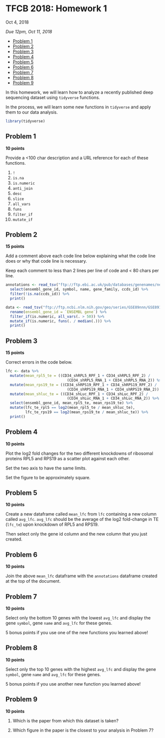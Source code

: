 TFCB 2018: Homework 1
=====================

Oct 4, 2018

*Due 12pm, Oct 11, 2018*

-   [Problem 1](#problem-1)
-   [Problem 2](#problem-2)
-   [Problem 3](#problem-3)
-   [Problem 4](#problem-4)
-   [Problem 5](#problem-5)
-   [Problem 6](#problem-6)
-   [Problem 7](#problem-7)
-   [Problem 8](#problem-8)
-   [Problem 9](#problem-9)

In this homework, we will learn how to analyze a recently published deep sequencing
dataset using `tidyverse` functions.

In the process, we will learn some new functions in `tidyverse` and apply
them to our data analysis.

``` r
library(tidyverse)
```

## Problem 1

**10 points**

Provide a &lt;100 char description and a URL reference for each of these functions.

1. `!`
2. `is.na`
3. `is.numeric`
4. `anti_join`
5. `desc`
6. `slice`
7. `all_vars`
8. `funs`
9. `filter_if`
10. `mutate_if`

## Problem 2

**15 points**

Add a comment above each code line below explaining what the code line does or why
that code line is necessary.

Keep each comment to less than 2 lines per line of code and < 80 chars per line.

``` r
annotations <- read_tsv("ftp://ftp.ebi.ac.uk/pub/databases/genenames/new/tsv/locus_groups/protein-coding_gene.txt") %>% 
  select(ensembl_gene_id, symbol, name, gene_family, ccds_id) %>% 
  filter(!is.na(ccds_id)) %>% 
  print()
```

``` r
data <- read_tsv("ftp://ftp.ncbi.nlm.nih.gov/geo/series/GSE89nnn/GSE89183/suppl/GSE89183_Counts.txt.gz") %>% 
  rename(ensembl_gene_id = `ENSEMBL gene`) %>%
  filter_if(is.numeric, all_vars(. > 50)) %>% 
  mutate_if(is.numeric, funs(. / median(.))) %>% 
  print()
```

## Problem 3

**15 points**

Correct errors in the code below.

``` r
lfc <- data %>% 
  mutate(mean_rpl5_te = ((CD34_shRPL5_RPF_1 + CD34_shRPL5_RPF_2) / 
                            (CD34_shRPL5_RNA_1 + CD34_shRPL5_RNA_2)) %>% 
  mutate(mean_rps19_te = ((CD34_shRPS19_RPF_1 + CD34_shRPS19_RPF_2) / 
                            (CD34_shRPS19_RNA_1 + CD34_shRPS19_RNA_2)) %>% 
  mutate(mean_shluc_te = ((CD34_shLuc_RPF_1 + CD34_shLuc_RPF_2) / 
                            (CD34_shLuc_RNA_1 + CD34_shLuc_RNA_2)) %>% 
  select(ensembl_gene_id, mean_rpl5_te, mean_rps19_te) %>% 
  mutate(lfc_te_rpl5 == log2(mean_rpl5_te / mean_shluc_te),
         lfc_te_rps19 == log2(mean_rps19_te / mean_shluc_te)) %>% 
  print()
```

## Problem 4

**10 points**

Plot the log2 fold changes for the two different knockdowns of ribosomal proteins
RPL5 and RPS19 as a scatter plot against each other.

Set the two axis to have the same limits.

Set the figure to be approximately square.


## Problem 5

**10 points**

Create a new dataframe called `mean_lfc` from `lfc` 
containing a new column called `avg_lfc`.
`avg_lfc` should be the average of the log2 fold-change in TE (`lfc_te`) upon
knockdown of RPL5 and RPS19.

Then select only the gene id column and the new column that you just created.


## Problem 6

**10 points**

Join the above `mean_lfc` dataframe with the `annotations` dataframe created
at the top of the document.


## Problem 7

**10 points**

Select only the bottom 10 genes with the lowest `avg_lfc` and display the
gene `symbol`, gene `name` and `avg_lfc` for these genes.

5 bonus points if you use one of the new functions you learned above!


## Problem 8

**10 points**

Select only the top 10 genes with the highest `avg_lfc` and display the 
gene `symbol`, gene `name` and `avg_lfc` for these genes.

5 bonus points if you use another new function you learned above!


## Problem 9

**10 points**

1. Which is the paper from which this dataset is taken?

2. Which figure in the paper is the closest to your analysis in Problem 7?
